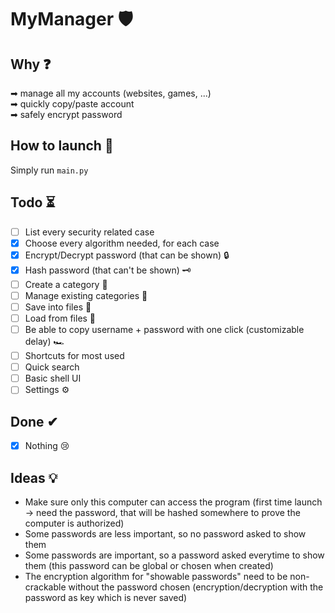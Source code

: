 # MyManager 🛡

## Why ❓
➡ manage all my accounts (websites, games, ...)  
➡ quickly copy/paste account  
➡ safely encrypt password  

## How to launch 🚀
Simply run `main.py`

## Todo ⏳
- [ ] List every security related case
- [x] Choose every algorithm needed, for each case
- [x] Encrypt/Decrypt password (that can be shown) 🔒
- [x] Hash password (that can't be shown) 🗝️
- [ ] Create a category 📓
- [ ] Manage existing categories 📝
- [ ] Save into files 💾
- [ ] Load from files 🔄
- [ ] Be able to copy username + password with one click (customizable delay) 🏎
- [ ] Shortcuts for most used
- [ ] Quick search
- [ ] Basic shell UI
- [ ] Settings ⚙

## Done ✔
- [x] Nothing 😢

## Ideas 💡
- Make sure only this computer can access the program (first time launch -> need the password, that will be hashed somewhere to prove the computer is authorized)
- Some passwords are less important, so no password asked to show them
- Some passwords are important, so a password asked everytime to show them (this password can be global or chosen when created)
- The encryption algorithm for "showable passwords" need to be non-crackable without the password chosen (encryption/decryption with the password as key which is never saved)